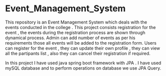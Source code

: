 # Event_Management_System
This repository is an Event Management System which deals with the events conducted in the college . This project consists registration for the event , the events during the registration process are shown through dynamical process. Admin can add number of events as per his requirements those all events will be added to the registration form. Users can register for the event , they can update their own profile , they can view all the partipants list , also they can cancel their registration if required.

In this project I have used java spring boot framework with JPA . I have used mySQL database and to perform operations on database we use JPA Query. 
